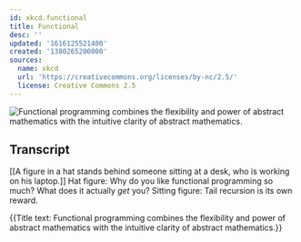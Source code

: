 ```yaml
---
id: xkcd.functional
title: Functional
desc: ''
updated: '1616125521400'
created: '1380265200000'
sources:
  name: xkcd
  url: 'https://creativecommons.org/licenses/by-nc/2.5/'
  license: Creative Commons 2.5
---
```

![Functional programming combines the flexibility and power of abstract mathematics with the intuitive clarity of abstract mathematics.](https://imgs.xkcd.com/comics/functional.png)

## Transcript
[[A figure in a hat stands behind someone sitting at a desk, who is working on his laptop.]]
Hat figure: Why do you like functional programming so much? What does it actually *get* you? 
Sitting figure: Tail recursion is its own reward.

{{Title text: Functional programming combines the flexibility and power of abstract mathematics with the intuitive clarity of abstract mathematics.}}
